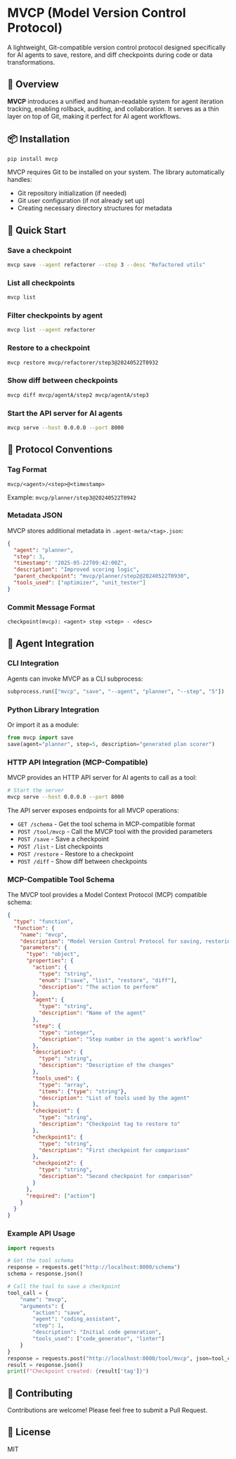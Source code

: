 # MVCP (Model Version Control Protocol)

A lightweight, Git-compatible version control protocol designed specifically for AI agents to save, restore, and diff checkpoints during code or data transformations.

## 🧩 Overview

**MVCP** introduces a unified and human-readable system for agent iteration tracking, enabling rollback, auditing, and collaboration. It serves as a thin layer on top of Git, making it perfect for AI agent workflows.

## 📦 Installation

```bash
pip install mvcp
```

MVCP requires Git to be installed on your system. The library automatically handles:
- Git repository initialization (if needed)
- Git user configuration (if not already set up)
- Creating necessary directory structures for metadata

## 🚀 Quick Start

### Save a checkpoint

```bash
mvcp save --agent refactorer --step 3 --desc "Refactored utils"
```

### List all checkpoints

```bash
mvcp list
```

### Filter checkpoints by agent

```bash
mvcp list --agent refactorer
```

### Restore to a checkpoint

```bash
mvcp restore mvcp/refactorer/step3@20240522T0932
```

### Show diff between checkpoints

```bash
mvcp diff mvcp/agentA/step2 mvcp/agentA/step3
```

### Start the API server for AI agents

```bash
mvcp serve --host 0.0.0.0 --port 8000
```

## 🧠 Protocol Conventions

### Tag Format

```
mvcp/<agent>/<step>@<timestamp>
```

Example: `mvcp/planner/step3@20240522T0942`

### Metadata JSON

MVCP stores additional metadata in `.agent-meta/<tag>.json`:

```json
{
  "agent": "planner",
  "step": 3,
  "timestamp": "2025-05-22T09:42:00Z",
  "description": "Improved scoring logic",
  "parent_checkpoint": "mvcp/planner/step2@20240522T0930",
  "tools_used": ["optimizer", "unit_tester"]
}
```

### Commit Message Format

```
checkpoint(mvcp): <agent> step <step> - <desc>
```

## 🧩 Agent Integration

### CLI Integration

Agents can invoke MVCP as a CLI subprocess:

```python
subprocess.run(["mvcp", "save", "--agent", "planner", "--step", "5"])
```

### Python Library Integration

Or import it as a module:

```python
from mvcp import save
save(agent="planner", step=5, description="generated plan scorer")
```

### HTTP API Integration (MCP-Compatible)

MVCP provides an HTTP API server for AI agents to call as a tool:

```bash
# Start the server
mvcp serve --host 0.0.0.0 --port 8000
```

The API server exposes endpoints for all MVCP operations:

- `GET /schema` - Get the tool schema in MCP-compatible format
- `POST /tool/mvcp` - Call the MVCP tool with the provided parameters
- `POST /save` - Save a checkpoint
- `POST /list` - List checkpoints
- `POST /restore` - Restore to a checkpoint
- `POST /diff` - Show diff between checkpoints

### MCP-Compatible Tool Schema

The MVCP tool provides a Model Context Protocol (MCP) compatible schema:

```json
{
  "type": "function",
  "function": {
    "name": "mvcp",
    "description": "Model Version Control Protocol for saving, restoring, and comparing checkpoints during code transformations",
    "parameters": {
      "type": "object",
      "properties": {
        "action": {
          "type": "string",
          "enum": ["save", "list", "restore", "diff"],
          "description": "The action to perform"
        },
        "agent": {
          "type": "string",
          "description": "Name of the agent"
        },
        "step": {
          "type": "integer",
          "description": "Step number in the agent's workflow"
        },
        "description": {
          "type": "string",
          "description": "Description of the changes"
        },
        "tools_used": {
          "type": "array",
          "items": {"type": "string"},
          "description": "List of tools used by the agent"
        },
        "checkpoint": {
          "type": "string",
          "description": "Checkpoint tag to restore to"
        },
        "checkpoint1": {
          "type": "string",
          "description": "First checkpoint for comparison"
        },
        "checkpoint2": {
          "type": "string",
          "description": "Second checkpoint for comparison"
        }
      },
      "required": ["action"]
    }
  }
}
```

### Example API Usage

```python
import requests

# Get the tool schema
response = requests.get("http://localhost:8000/schema")
schema = response.json()

# Call the tool to save a checkpoint
tool_call = {
    "name": "mvcp",
    "arguments": {
        "action": "save",
        "agent": "coding_assistant",
        "step": 1,
        "description": "Initial code generation",
        "tools_used": ["code_generator", "linter"]
    }
}
response = requests.post("http://localhost:8000/tool/mvcp", json=tool_call)
result = response.json()
print(f"Checkpoint created: {result['tag']}")
```

## 🔧 Contributing

Contributions are welcome! Please feel free to submit a Pull Request.

## 📌 License

MIT 